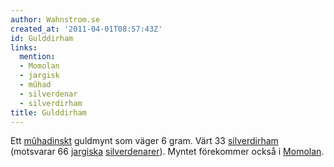 ```yaml
---
author: Wahnstrom.se
created_at: '2011-04-01T08:57:43Z'
id: Gulddirham
links:
  mention:
  - Momolan
  - jargisk
  - mûhad
  - silverdenar
  - silverdirham
title: Gulddirham
---
```


Ett [mûhadinskt] guldmynt som väger 6 gram. Värt 33 [silverdirham] (motsvarar 66 [jargiska][]
[silverdenarer]). Myntet förekommer också i [Momolan].

  [mûhadinskt]: mûhad
  [silverdirham]: silverdirham
  [jargiska]: jargisk
  [silverdenarer]: silverdenar
  [Momolan]: Momolan